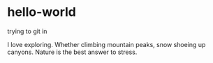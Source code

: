 # hello-world
trying to git in

I love exploring. Whether climbing mountain peaks, snow shoeing up canyons. Nature is the best answer to stress.
